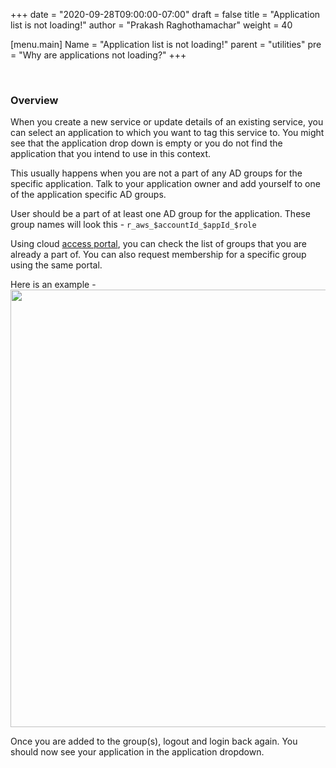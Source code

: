 +++
date = "2020-09-28T09:00:00-07:00"
draft = false
title = "Application list is not loading!"
author = "Prakash Raghothamachar"
weight = 40

[menu.main]
Name = "Application list is not loading!"
parent = "utilities"
pre = "Why are applications not loading?"
+++

<br/>

### Overview

When you create a new service or update details of an existing service, you can select an application to which you want to tag this service to. You might see that the application drop down is empty or you do not find the application that you intend to use in this context.

This usually happens when you are not a part of any AD groups for the specific application. Talk to your application owner and add yourself to one of the application specific AD groups.

User should be a part of at least one AD group for the application. These group names will look this - `r_aws_$accountId_$appId_$role`

Using cloud [access portal](https://access.t-mobile.com/my/groups/member), you can check the list of groups that you are already a part of. You can also request membership for a specific group using the same portal.

Here is an example - <br/>
    <img class="border" src='/content/utilities/jazz-access-group-name.png' width='700px'><br/>


Once you are added to the group(s), logout and login back again. You should now see your application in the application dropdown.
